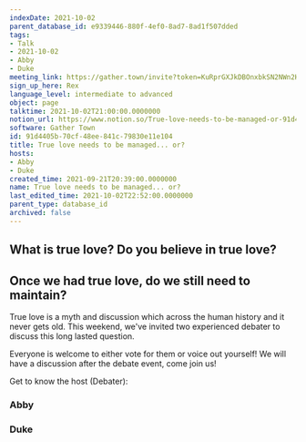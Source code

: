 ```yaml
---
indexDate: 2021-10-02
parent_database_id: e9339446-880f-4ef0-8ad7-8ad1f507dded
tags:
- Talk
- 2021-10-02
- Abby
- Duke
meeting_link: https://gather.town/invite?token=KuRprGXJkDBOnxbkSN2NWn2HuHjwl9GJ
sign_up_here: Rex
language_level: intermediate to advanced
object: page
talktime: 2021-10-02T21:00:00.0000000
notion_url: https://www.notion.so/True-love-needs-to-be-managed-or-91d4405b70cf48ee841c79830e11e104
software: Gather Town
id: 91d4405b-70cf-48ee-841c-79830e11e104
title: True love needs to be managed... or?
hosts:
- Abby
- Duke
created_time: 2021-09-21T20:39:00.0000000
name: True love needs to be managed... or?
last_edited_time: 2021-10-02T22:52:00.0000000
parent_type: database_id
archived: false
---
```



## What is true love? Do you believe in true love? 
## Once we had true love, do we still need to maintain?

True love is a myth and discussion which across the human history and it never gets old. This weekend, we've invited two experienced debater to discuss this long lasted question.

Everyone is welcome to either vote for them or voice out yourself! We will have a discussion after the debate event, come join us!

Get to know the host (Debater):
### Abby
### Duke





